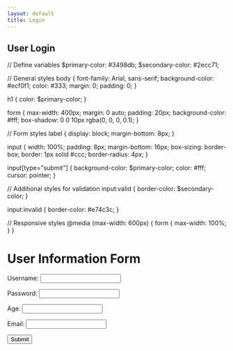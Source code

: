 ```yaml
---
layout: default
title: Login
---
```


## User Login
// Define variables
$primary-color: #3498db;
$secondary-color: #2ecc71;

// General styles
body {
  font-family: Arial, sans-serif;
  background-color: #ecf0f1;
  color: #333;
  margin: 0;
  padding: 0;
}

h1 {
  color: $primary-color;
}

form {
  max-width: 400px;
  margin: 0 auto;
  padding: 20px;
  background-color: #fff;
  box-shadow: 0 0 10px rgba(0, 0, 0, 0.1);
}

// Form styles
label {
  display: block;
  margin-bottom: 8px;
}

input {
  width: 100%;
  padding: 8px;
  margin-bottom: 16px;
  box-sizing: border-box;
  border: 1px solid #ccc;
  border-radius: 4px;
}

input[type="submit"] {
  background-color: $primary-color;
  color: #fff;
  cursor: pointer;
}

// Additional styles for validation
input:valid {
  border-color: $secondary-color;
}

input:invalid {
  border-color: #e74c3c;
}

// Responsive styles
@media (max-width: 600px) {
  form {
    max-width: 100%;
  }
}



<html lang="en">
<head>
    <meta charset="UTF-8">
    <meta http-equiv="X-UA-Compatible" content="IE=edge">
    <meta name="viewport" content="width=device-width, initial-scale=1.0">
    <title>User Information Form</title>
</head>
<body>

<h1>User Information Form</h1>

<form action="submit_form.php" method="post">
        <!-- Username -->
        <label for="username">Username:</label>
        <input type="text" id="username" name="username" required>
        <br>

<!-- Password -->
<label for="password">Password:</label>
        <input type="password" id="password" name="password" required>
        <br>

<!-- Age -->
<label for="age">Age:</label>
        <input type="number" id="age" name="age" required>
        <br>

<!-- Email -->
<label for="email">Email:</label>
        <input type="email" id="email" name="email" required>
        <br>

<!-- Submit Button -->
<input type="submit" value="Submit">
    </form>

</body>
</html>
